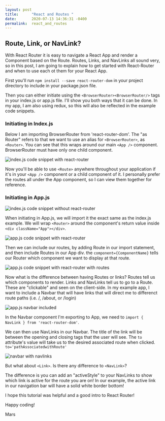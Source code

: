 ```yaml
---
layout: post
title:      "React and Routes "
date:       2020-07-13 14:36:31 -0400
permalink:  react_and_routes
---
```



## Route, Link, or NavLink?

With React Router it is easy to navigate a React App and render a Component based on the Route. Routes, Links, and NavLinks all sound very, so in this post, I am going to explain how to get started with React-Router and when to use each ot them for your React App.

First you'll run ```npm install --save react-router-dom``` in your project directory to include in your package.json file.

Then you can either initiate using the ```<BrowserRouter><BrowserRouter/>``` tags in your index.js or app.js file. I'll show you both ways that it can be done. In my app, I am also using redux, so this will also be reflected in the example code snippets.

###  Initiating in Index.js

Below I am importing BrowserRouter from 'react-router-dom'. The "as Router" refers to that we want to use an alias for ```<BrowserRouter>```, as ```<Router>```. You can see that this wraps around our main ```<App />``` component. BrowserRouter must have only one child component.

![index.js code snippet with react-router](https://i.imgur.com/mUynIiS.png)

Now you'll be able to use `<Route>` anywhere throughout your application if it's in your ```<App />``` component or a child component of it. I personally prefer the routes all under the App component, so I can view them together for reference.

###  Initiating in App.js


![index.js code snippet without react-router](https://i.imgur.com/Xnhu0lT.png)

When initiating in App.js, we will import it the exact same as the index.js example. We will wrap `<Router>` around the component's return value inside `<div className="App"></div>`.


![app.js code snippet with react-router](https://i.imgur.com/nth7zjR.png)

Then we can include our routes, by adding Route in our import statement, and then include Routes in our App div. the ```component={ComponentName}``` tells our Router which component we want to display at that route.

![app.js code snippet with react-router with routes](https://i.imgur.com/vGbQ9G5.png)

Now what is the difference between having Routes or links? Routes tell us which components to render. Links and NavLinks tell us to go to a Route. These are "clickable" and seen on the client-side. In my example app, I want to include a Navbar that will have links that will direct me to differenct route paths (i.e. /, /about, or /login)

![app.js navbar included](https://i.imgur.com/TgMTzm9.png)

In the Navbar component I'm exporting to App, we need to ```import { NavLink } from 'react-router-dom'```.

We can then use NavLinks in our Navbar. The title of the link will be between the opening and closing tags that the user will see. The ```to``` attribute's value will take us to the desired associated route when clicked.  ```to='pathAssociatedwithRoute'```

![navbar with navlinks](https://i.imgur.com/IOEesmi.png)


 But what about ```<Link>```. Is there any difference to ```<NavLink>```?

 The difference is you can add an "activeStyle" to your NavLinks to show which link is active for the route you are on! In our example, the active link in our navigation bar will have a solid white border bottom!

 I hope this tutorial was helpful and a good intro to React Router! 

 Happy coding!

 Mars
